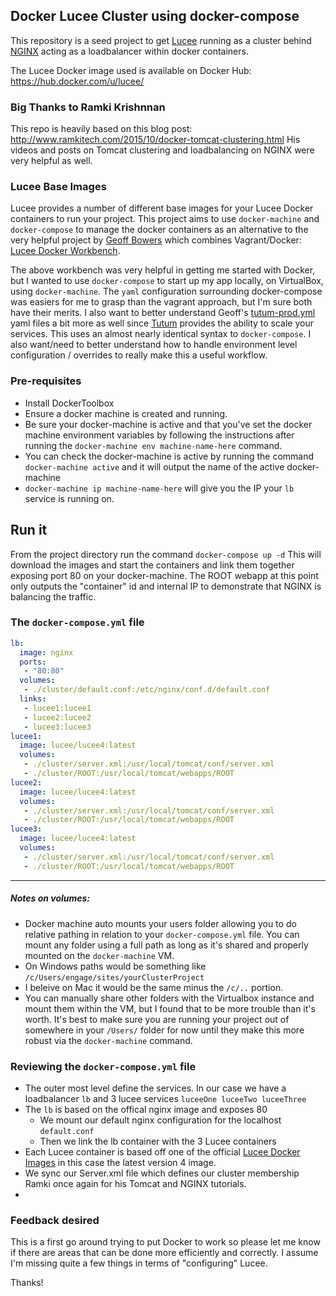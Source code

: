 ## Docker Lucee Cluster using docker-compose

This repository is a seed project to get [Lucee](http://lucee.org/) running as a cluster behind [NGINX](https://www.nginx.com/) acting as a loadbalancer within docker containers.

The Lucee Docker image used is available on Docker Hub: https://hub.docker.com/u/lucee/

### Big Thanks to Ramki Krishnnan
This repo is heavily based on this blog post: http://www.ramkitech.com/2015/10/docker-tomcat-clustering.html His videos and posts on Tomcat clustering and loadbalancing on NGINX were very helpful as well.

### Lucee Base Images
Lucee provides a number of different base images for your Lucee Docker containers to run your project. This project aims to use `docker-machine` and `docker-compose` to manage the docker containers as an alternative to the very helpful project by [Geoff Bowers](https://github.com/modius) which combines Vagrant/Docker: [Lucee Docker Workbench](https://github.com/modius/lucee-docker-workbench).

The above workbench was very helpful in getting me started with Docker, but I wanted to use `docker-compose` to start up my app locally, on VirtualBox, using `docker-machine`. The `yaml` configuration surrounding docker-compose was easiers for me to grasp than the vagrant approach, but I'm sure both have their merits. I also want to better understand Geoff's [tutum-prod.yml](https://github.com/modius/lucee-docker-workbench/blob/master/tutum-prod.yml) yaml files a bit more as well since [Tutum](http://tutum.co/) provides the ability to scale your services. This uses an almost nearly identical syntax to `docker-compose`. I also want/need to better understand how to handle environment level configuration / overrides to really make this a useful workflow.

### Pre-requisites

* Install DockerToolbox
* Ensure a docker machine is created and running.
* Be sure your docker-machine is active and that you've set the docker machine environment variables by following the instructions after running the `docker-machine env machine-name-here` command.
* You can check the docker-machine is active by running the command `docker-machine active` and it will output the name of the active docker-machine
* `docker-machine ip machine-name-here` will give you the IP your `lb` service is running on.

## Run it
From the project directory run the command 
```docker-compose up -d```
This will download the images and start the containers and link them together exposing port 80 on your docker-machine. The ROOT webapp at this point only outputs the "container" id and internal IP to demonstrate that NGINX is balancing the traffic.

### The `docker-compose.yml` file
```yaml
lb:
  image: nginx
  ports:
   - "80:80"
  volumes:
   - ./cluster/default.conf:/etc/nginx/conf.d/default.conf
  links:
   - lucee1:lucee1
   - lucee2:lucee2
   - lucee3:lucee3
lucee1:
  image: lucee/lucee4:latest
  volumes:
   - ./cluster/server.xml:/usr/local/tomcat/conf/server.xml
   - ./cluster/ROOT:/usr/local/tomcat/webapps/ROOT
lucee2:
  image: lucee/lucee4:latest
  volumes:
   - ./cluster/server.xml:/usr/local/tomcat/conf/server.xml
   - ./cluster/ROOT:/usr/local/tomcat/webapps/ROOT
lucee3:
  image: lucee/lucee4:latest
  volumes:
   - ./cluster/server.xml:/usr/local/tomcat/conf/server.xml
   - ./cluster/ROOT:/usr/local/tomcat/webapps/ROOT

```

***
##### Notes on volumes: 
* Docker machine auto mounts your users folder allowing you to do relative pathing in relation to your `docker-compose.yml` file. You can mount any folder using a full path as long as it's shared and properly mounted on the `docker-machine` VM. 
* On Windows paths would be something like `/c/Users/engage/sites/yourClusterProject` 
* I beleive on Mac it would be the same minus the `/c/..` portion. 
* You can manually share other folders with the Virtualbox instance and mount them within the VM, but I found that to be more trouble than it's worth. It's best to make sure you are running your project out of somewhere in your `/Users/` folder for now until they make this more robust via the `docker-machine` command.

### Reviewing the `docker-compose.yml` file
* The outer most level define the services. In our case we have a loadbalancer `lb` and 3 lucee services `luceeOne luceeTwo luceeThree`
* The `lb` is based on the offical nginx image and exposes 80
	* We mount our default nginx configuration for the localhost `default.conf`
	* Then we link the lb container with the 3 Lucee containers
* Each Lucee container is based off one of the official [Lucee Docker Images](https://hub.docker.com/u/lucee/) in this case the latest version 4 image.
* We sync our Server.xml file which defines our cluster membership Ramki once again for his Tomcat and NGINX tutorials.
*

### Feedback desired
This is a first go around trying to put Docker to work so please let me know if there are areas that can be done more efficiently and correctly. I assume I'm missing quite a few things in terms of "configuring" Lucee.

Thanks!
